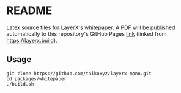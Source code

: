 # README

Latex source files for LayerX's whitepaper. A PDF will be published automatically to this repository's GitHub Pages [link](https://taikoxyz.github.io/layerx-mono/taiko-whitepaper.pdf) (linked from https://layerx.build).

## Usage

```
git clone https://github.com/taikoxyz/layerx-mono.git
cd packages/whitepaper
./build.sh
```
